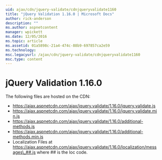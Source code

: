 ```yaml
---
uid: ajax/cdn/jquery-validate/cdnjqueryvalidate1160
title: "jQuery Validation 1.16.0 | Microsoft Docs"
author: rick-anderson
description: ""
ms.author: aspnetcontent
manager: wpickett
ms.date: 12/05/2016
ms.topic: article
ms.assetid: 01a5898c-21a4-474c-88b9-697857ca2e59
ms.technology: 
msc.legacyurl: /ajax/cdn/jquery-validate/cdnjqueryvalidate1160
msc.type: content
---
```

jQuery Validation 1.16.0
====================
The following files are hosted on the CDN:

- https://ajax.aspnetcdn.com/ajax/jquery.validate/1.16.0/jquery.validate.js
- https://ajax.aspnetcdn.com/ajax/jquery.validate/1.16.0/jquery.validate.min.js
- https://ajax.aspnetcdn.com/ajax/jquery.validate/1.16.0/additional-methods.js
- https://ajax.aspnetcdn.com/ajax/jquery.validate/1.16.0/additional-methods.min.js
- Localization Files at https://ajax.aspnetcdn.com/ajax/jquery.validate/1.16.0/localization/messages\_##.js where ## is the loc code.
